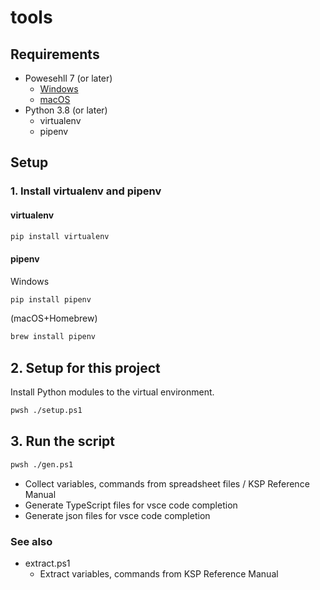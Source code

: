 tools
=======

## Requirements

- Powesehll 7 (or later)
  - [Windows](https://learn.microsoft.com/powershell/scripting/install/installing-powershell-on-windows)
  - [macOS](https://learn.microsoft.com/powershell/scripting/install/installing-powershell-on-macos)
- Python 3.8 (or later)
  - virtualenv
  - pipenv

## Setup

### 1. Install virtualenv and pipenv

#### virtualenv

```bash
pip install virtualenv
```
#### pipenv

Windows

```bash
pip install pipenv
```

(macOS+Homebrew)
```bash
brew install pipenv
```

## 2. Setup for this project

Install Python modules to the virtual environment.

```bash
pwsh ./setup.ps1
```


## 3. Run the script

```bash
pwsh ./gen.ps1
```

- Collect variables, commands from spreadsheet files / KSP Reference Manual
- Generate TypeScript files for vsce code completion
- Generate json files for vsce code completion

### See also

- extract.ps1
  - Extract variables, commands from KSP Reference Manual
